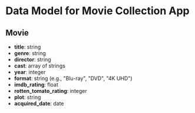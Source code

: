# Data Model for Movie Collection App

## Movie

- **title**: string
- **genre**: string
- **director**: string
- **cast**: array of strings
- **year**: integer
- **format**: string (e.g., "Blu-ray", "DVD", "4K UHD")
- **imdb_rating**: float
- **rotten_tomato_rating**: integer
- **plot**: string
- **acquired_date**: date
